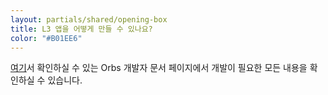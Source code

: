 ```yaml
---
layout: partials/shared/opening-box
title: L3 앱을 어떻게 만들 수 있나요?
color: "#B01EE6"
---
```


[여기](https://docs.orbs.network/v3/overview/what-is-orbs)서 확인하실 수 있는 Orbs 개발자 문서 페이지에서 개발이 필요한 모든 내용을 확인하실 수 있습니다.